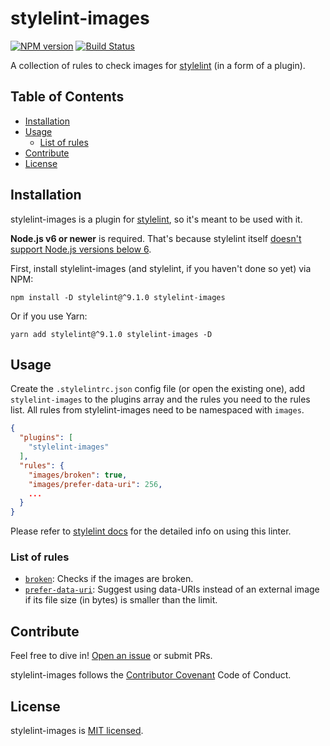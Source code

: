 # stylelint-images

[![NPM version](https://img.shields.io/npm/v/stylelint-images.svg)](https://www.npmjs.com/package/stylelint-images)
[![Build Status](https://travis-ci.org/ramasilveyra/stylelint-images.svg?branch=master)](https://travis-ci.org/ramasilveyra/stylelint-images)

A collection of rules to check images for [stylelint](https://github.com/stylelint/stylelint) (in a form of a plugin).

## Table of Contents

- [Installation](#installation)
- [Usage](#usage)
  - [List of rules](#list-of-rules)
- [Contribute](#contribute)
- [License](#license)

## Installation

stylelint-images is a plugin for [stylelint](http://stylelint.io/user-guide/), so it's meant to be used with it.

**Node.js v6 or newer** is required. That's because stylelint itself [doesn't support Node.js versions below 6](https://github.com/stylelint/stylelint/blob/23be9ae81d024f08f7e09b2e3266b6c2972b85c0/package.json#L38).

First, install stylelint-images (and stylelint, if you haven't done so yet) via NPM:

```
npm install -D stylelint@^9.1.0 stylelint-images
```

Or if you use Yarn:

```
yarn add stylelint@^9.1.0 stylelint-images -D
```

## Usage

Create the `.stylelintrc.json` config file (or open the existing one), add `stylelint-images` to the plugins array and the rules you need to the rules list. All rules from stylelint-images need to be namespaced with `images`.

```json
{
  "plugins": [
    "stylelint-images"
  ],
  "rules": {
    "images/broken": true,
    "images/prefer-data-uri": 256,
    ...
  }
}
```

Please refer to [stylelint docs](http://stylelint.io/user-guide/) for the detailed info on using this linter.

### List of rules

- [`broken`](./src/rules/broken/README.md): Checks if the images are broken.
- [`prefer-data-uri`](./src/rules/prefer-data-uri/README.md): Suggest using data-URIs instead of an external image if its file size (in bytes) is smaller than the limit.

## Contribute

Feel free to dive in! [Open an issue](https://github.com/ramasilveyra/stylelint-images/issues/new) or submit PRs.

stylelint-images follows the [Contributor Covenant](https://contributor-covenant.org/version/1/4/) Code of Conduct.

## License

stylelint-images is [MIT licensed](./LICENSE.md).
